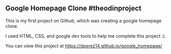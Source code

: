 ## **Google Homepage Clone #theodinproject**

This is my first project on Github, which was creating a google homepage clone.

I used HTML, CSS, and google dev tools to help me complete this project :). 

You can view this project at https://dperez14.github.io/google_homepage/
